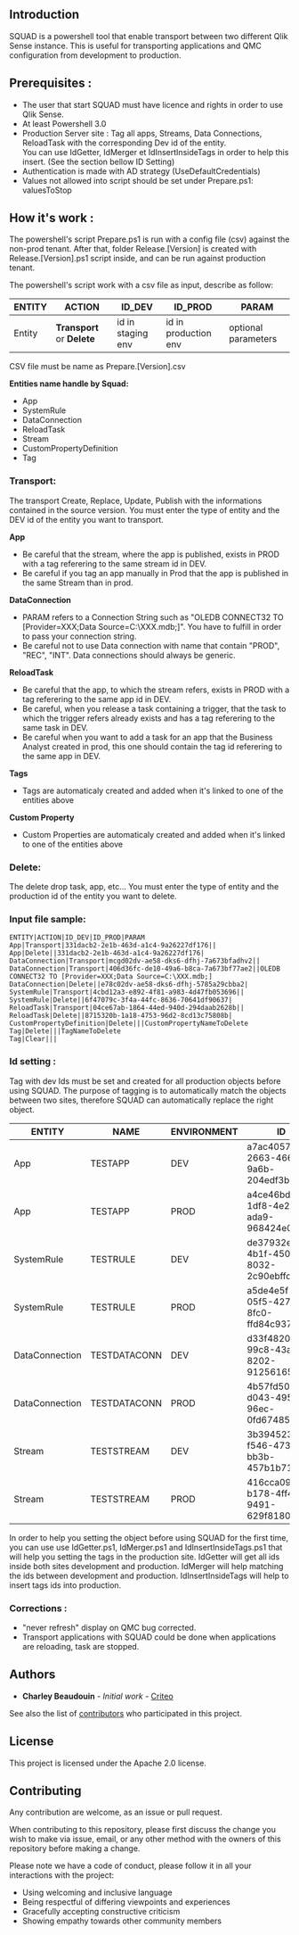 ## Introduction
SQUAD is a powershell tool that enable transport between two different Qlik Sense instance. This is useful for transporting applications and QMC configuration from development to production.


## Prerequisites :

 - The user that start SQUAD must have licence and rights in order to use Qlik Sense. 
 - At least Powershell 3.0
 - Production Server site : Tag all apps, Streams, Data Connections, ReloadTask with the corresponding Dev id of the entity.    
   You can use IdGetter, IdMerger et IdInsertInsideTags in order to help this insert. (See the section bellow ID Setting)
 - Authentication is made with AD strategy (UseDefaultCredentials)
 - Values not allowed into script should be set under Prepare.ps1: valuesToStop

## How it's work :

The powershell's script Prepare.ps1 is run with a config file (csv) against the non-prod tenant. After that, folder Release.[Version] is created with Release.[Version].ps1 script inside, and can be run against production tenant. 

The powershell's script work with a csv file as input, describe as follow: 

| ENTITY   | ACTION                    | ID_DEV            | ID_PROD              | PARAM               |
| -------- | ------------------------- | ----------------- | -------------------- | ------------------- |
| Entity   |**Transport** or **Delete**| id in staging env | id in production env | optional parameters |

CSV file must be name as Prepare.[Version].csv

**Entities name handle by Squad:**
- App
- SystemRule
- DataConnection
- ReloadTask
- Stream
- CustomPropertyDefinition
- Tag

### Transport:

The transport Create, Replace, Update, Publish with the informations contained in the source version. You must enter the type of entity and the DEV id of the entity you want to transport.

**App**
  - Be careful that the stream, where the app is published, exists in PROD with a tag referering to the same stream id in DEV. 
  - Be careful if you tag an app manually in Prod that the app is published in the same Stream than in prod. 

**DataConnection**
  - PARAM refers to a Connection String such as "OLEDB CONNECT32 TO [Provider=XXX;Data Source=C:\XXX.mdb;]". You have to fulfill in order to pass your connection string.
  - Be careful not to use Data connection with name that contain "PROD", "REC", "INT". Data connections should always be generic.
 
**ReloadTask**
  - Be careful that the app, to which the stream refers, exists in PROD with a tag referering to the same app id in DEV. 
  - Be careful, when you release a task containing a trigger, that the task to which the trigger refers already exists and has a tag referering to the same task in DEV.
  - Be careful when you want to add a task for an app that the Business Analyst created in prod, this one should contain the tag id referering to the same app in DEV.

**Tags**
  - Tags are automaticaly created and added when it's linked to one of the entities above

**Custom Property**
  - Custom Properties are automaticaly created and added when it's linked to one of the entities above
  
 ### Delete:

The delete drop task, app, etc... You must enter the type of entity and the production id of the entity you want to delete.


### Input file sample:

    ENTITY|ACTION|ID_DEV|ID_PROD|PARAM
	App|Transport|331dacb2-2e1b-463d-a1c4-9a26227df176||
	App|Delete||331dacb2-2e1b-463d-a1c4-9a26227df176|
	DataConnection|Transport|mcgd02dv-ae58-dks6-dfhj-7a673bfadhv2||
	DataConnection|Transport|406d36fc-de10-49a6-b8ca-7a673bf77ae2||OLEDB CONNECT32 TO [Provider=XXX;Data Source=C:\XXX.mdb;]
	DataConnection|Delete||e78c02dv-ae58-dks6-dfhj-5785a29cbba2|
	SystemRule|Transport|4cbd12a3-e892-4f81-a983-4d47fb053696||
	SystemRule|Delete||6f47079c-3f4a-44fc-8636-70641df90637|
	ReloadTask|Transport|04ce67ab-1864-44ed-940d-294daab2628b||
	ReloadTask|Delete||8715320b-1a18-4753-96d2-8cd13c75808b|
	CustomPropertyDefinition|Delete|||CustomPropertyNameToDelete
	Tag|Delete|||TagNameToDelete
	Tag|Clear|||

### Id setting :
Tag with dev Ids must be set and created for all production objects before using SQUAD.
The purpose of tagging is to automatically match the objects between two sites, therefore SQUAD can automatically replace the right object.

| ENTITY         | NAME         | ENVIRONMENT | ID                                   | TAG                                  | 
| --------       | ------------ | ----------- | ------------------------------------ | ------------------------------------ | 
| App            | TESTAPP      | DEV         | a7ac4057-2663-4662-9a6b-204edf3bc527 |                                      | 
| App            | TESTAPP      | PROD        | a4ce46bd-1df8-4e2a-ada9-968424e03697 | a7ac4057-2663-4662-9a6b-204edf3bc527 | 
| SystemRule     | TESTRULE     | DEV         | de37932e-4b1f-450a-8032-2c90ebffd59c |                                      | 
| SystemRule     | TESTRULE     | PROD        | a5de4e5f-05f5-4273-8fc0-ffd84c937d0e | de37932e-4b1f-450a-8032-2c90ebffd59c | 
| DataConnection | TESTDATACONN | DEV         | d33f4820-99c8-43a6-8202-91256165474f |                                      | 
| DataConnection | TESTDATACONN | PROD        | 4b57fd50-d043-495f-96ec-0fd67485c40c | d33f4820-99c8-43a6-8202-91256165474f | 
| Stream         | TESTSTREAM   | DEV         | 3b394523-f546-4730-bb3b-457b1b71425d |                                      | 
| Stream         | TESTSTREAM   | PROD        | 416cca09-b178-4ff4-9491-629f818084f1 | 3b394523-f546-4730-bb3b-457b1b71425d | 

In order to help you setting the object before using SQUAD for the first time, you can use use IdGetter.ps1, IdMerger.ps1 and IdInsertInsideTags.ps1 that will help you setting the tags in the production site.
IdGetter will get all ids inside both sites development and production.
IdMerger will help matching the ids between development and production.
IdInsertInsideTags will help to insert tags ids into production.


### Corrections :
- "never refresh" display on QMC bug corrected.
- Transport applications with SQUAD could be done when applications are reloading, task are stopped.
	
## Authors

-   **Charley Beaudouin**  -  _Initial work_  -  [Criteo](https://github.com/criteo/qs-squad)

See also the list of  [contributors](https://github.com/criteo/qs-squad/graphs/contributors)  who participated in this project.


## License
This project is licensed under the Apache 2.0 license.


## Contributing

Any contribution are welcome, as an issue or pull request. 

When contributing to this repository, please first discuss the change you wish to make via issue, email, or any other method with the owners of this repository before making a change. 

Please note we have a code of conduct, please follow it in all your interactions with the project:
* Using welcoming and inclusive language
* Being respectful of differing viewpoints and experiences
* Gracefully accepting constructive criticism
* Showing empathy towards other community members